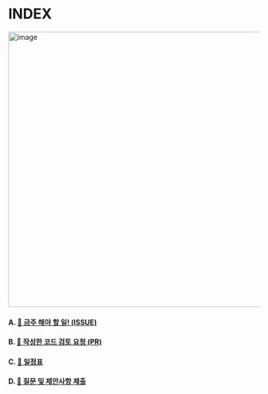 # INDEX

<img width="551" alt="image" src="https://github.com/T-lab-java-king/tlab-java-core/assets/68278903/78a4f7a7-8eae-4d1c-b612-9d79830be181">




#### A. [📝 금주 해야 할 일! (ISSUE)](https://github.com/T-lab-java-king/tlab-java-core/issues)
#### B. [🤝 작성한 코드 검토 요청 (PR)](https://github.com/T-lab-java-king/tlab-java-core/pulls)
#### C. [📅 일정표](https://github.com/T-lab-java-king/tlab-java-core/wiki/%08%EC%9D%BC%EC%A0%95%ED%91%9C)
#### D. [🙏 질문 및 제안사항 제출](https://github.com/T-lab-java-king/tlab-java-core/discussions)

